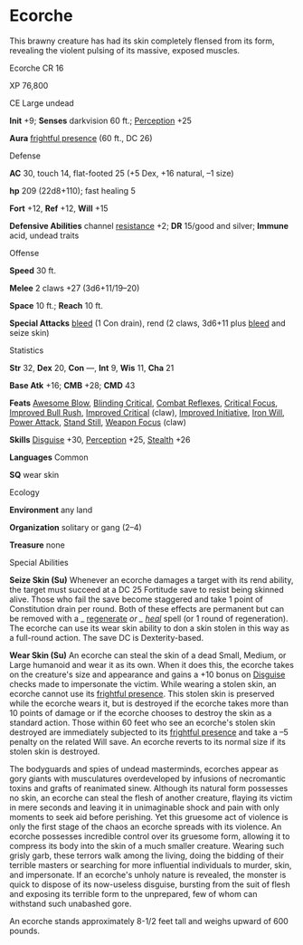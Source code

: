 # Ecorche

This brawny creature has had its skin completely flensed from its form, revealing the violent pulsing of its massive, exposed muscles.

Ecorche CR 16

XP 76,800

CE Large undead

**Init** +9; **Senses** darkvision 60 ft.; [Perception](/pathfinderRPG/prd/skills/perception.html#_perception) +25

**Aura** [frightful presence](/pathfinderRPG/prd/monsters/universalMonsterRules.html#_frightful-presence) (60 ft., DC 26)

Defense

**AC** 30, touch 14, flat-footed 25 (+5 Dex, +16 natural, –1 size)

**hp** 209 (22d8+110); fast healing 5

**Fort** +12, **Ref** +12, **Will** +15

**Defensive Abilities** channel [resistance](/pathfinderRPG/prd/monsters/universalMonsterRules.html#_resistance) +2; **DR** 15/good and silver; **Immune** acid, undead traits

Offense

**Speed** 30 ft.

**Melee** 2 claws +27 (3d6+11/19–20)

**Space** 10 ft.; **Reach** 10 ft.

**Special Attacks** [bleed](/pathfinderRPG/prd/monsters/universalMonsterRules.html#_bleed) (1 Con drain), rend (2 claws, 3d6+11 plus [bleed](/pathfinderRPG/prd/monsters/universalMonsterRules.html#_bleed) and seize skin)

Statistics

**Str** 32, **Dex** 20, **Con** —, **Int** 9, **Wis** 11, **Cha** 21

**Base Atk** +16; **CMB** +28; **CMD** 43

**Feats** [Awesome Blow](/pathfinderRPG/prd/monsters/monsterFeats.html#_awesome-blow), [Blinding Critical](/pathfinderRPG/prd/feats.html#_blinding-critical), [Combat Reflexes](/pathfinderRPG/prd/feats.html#_combat-reflexes), [Critical Focus](/pathfinderRPG/prd/feats.html#_critical-focus), [Improved Bull Rush](/pathfinderRPG/prd/feats.html#_improved-bull-rush), [Improved Critical](/pathfinderRPG/prd/feats.html#_improved-critical) (claw), [Improved Initiative](/pathfinderRPG/prd/feats.html#_improved-initiative), [Iron Will](/pathfinderRPG/prd/feats.html#_iron-will), [Power Attack](/pathfinderRPG/prd/feats.html#_power-attack), [Stand Still](/pathfinderRPG/prd/feats.html#_stand-still), [Weapon Focus](/pathfinderRPG/prd/feats.html#_weapon-focus) (claw)

**Skills** [Disguise](/pathfinderRPG/prd/skills/disguise.html#_disguise) +30, [Perception](/pathfinderRPG/prd/skills/perception.html#_perception) +25, [Stealth](/pathfinderRPG/prd/skills/stealth.html#_stealth) +26

**Languages** Common

**SQ** wear skin

Ecology

**Environment** any land

**Organization** solitary or gang (2–4)

**Treasure** none

Special Abilities

**Seize Skin (Su)** Whenever an ecorche damages a target with its rend ability, the target must succeed at a DC 25 Fortitude save to resist being skinned alive. Those who fail the save become staggered and take 1 point of Constitution drain per round. Both of these effects are permanent but can be removed with a _ [regenerate](/pathfinderRPG/prd/spells/regenerate.html#_regenerate) _or _ [heal](/pathfinderRPG/prd/spells/heal.html#_heal)_ spell (or 1 round of regeneration). The ecorche can use its wear skin ability to don a skin stolen in this way as a full-round action. The save DC is Dexterity-based.

**Wear Skin (Su)** An ecorche can steal the skin of a dead Small, Medium, or Large humanoid and wear it as its own. When it does this, the ecorche takes on the creature's size and appearance and gains a +10 bonus on [Disguise](/pathfinderRPG/prd/skills/disguise.html#_disguise) checks made to impersonate the victim. While wearing a stolen skin, an ecorche cannot use its [frightful presence](/pathfinderRPG/prd/monsters/universalMonsterRules.html#_frightful-presence). This stolen skin is preserved while the ecorche wears it, but is destroyed if the ecorche takes more than 10 points of damage or if the ecorche chooses to destroy the skin as a standard action. Those within 60 feet who see an ecorche's stolen skin destroyed are immediately subjected to its [frightful presence](/pathfinderRPG/prd/monsters/universalMonsterRules.html#_frightful-presence) and take a –5 penalty on the related Will save. An ecorche reverts to its normal size if its stolen skin is destroyed.

The bodyguards and spies of undead masterminds, ecorches appear as gory giants with musculatures overdeveloped by infusions of necromantic toxins and grafts of reanimated sinew. Although its natural form possesses no skin, an ecorche can steal the flesh of another creature, flaying its victim in mere seconds and leaving it in unimaginable shock and pain with only moments to seek aid before perishing. Yet this gruesome act of violence is only the first stage of the chaos an ecorche spreads with its violence. An ecorche possesses incredible control over its gruesome form, allowing it to compress its body into the skin of a much smaller creature. Wearing such grisly garb, these terrors walk among the living, doing the bidding of their terrible masters or searching for more influential individuals to murder, skin, and impersonate. If an ecorche's unholy nature is revealed, the monster is quick to dispose of its now-useless disguise, bursting from the suit of flesh and exposing its terrible form to the unprepared, few of whom can withstand such unabashed gore.

An ecorche stands approximately 8-1/2 feet tall and weighs upward of 600 pounds.

